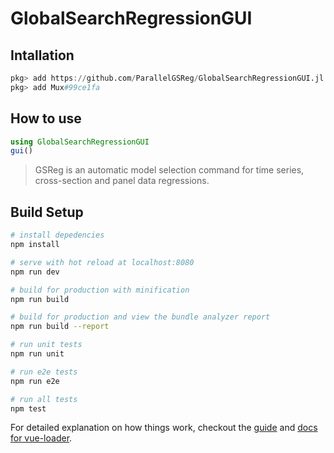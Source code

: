 # GlobalSearchRegressionGUI

## Intallation
``` julia
pkg> add https://github.com/ParallelGSReg/GlobalSearchRegressionGUI.jl
pkg> add Mux#99ce1fa
```

## How to use
``` julia
using GlobalSearchRegressionGUI
gui()
```

> GSReg is an automatic model selection command for time series, cross-section and panel data regressions. 

## Build Setup

``` bash
# install depedencies
npm install

# serve with hot reload at localhost:8080
npm run dev

# build for production with minification
npm run build

# build for production and view the bundle analyzer report
npm run build --report

# run unit tests
npm run unit

# run e2e tests
npm run e2e

# run all tests
npm test
```

For detailed explanation on how things work, checkout the [guide](http://vuejs-templates.github.io/webpack/) and [docs for vue-loader](http://vuejs.github.io/vue-loader).
